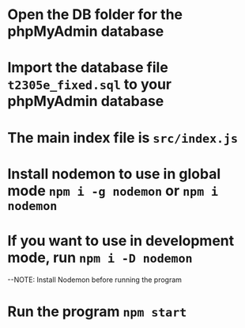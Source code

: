 # Open the DB folder for the phpMyAdmin database

# Import the database file `t2305e_fixed.sql` to your phpMyAdmin database

# The main index file is `src/index.js`

# Install nodemon to use in global mode `npm i -g nodemon` or `npm i nodemon`

# If you want to use in development mode, run `npm i -D nodemon`

--NOTE: Install Nodemon before running the program

# Run the program `npm start`
